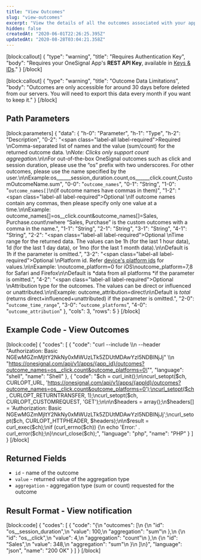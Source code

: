 ```yaml
---
title: "View Outcomes"
slug: "view-outcomes"
excerpt: "View the details of all the outcomes associated with your app"
hidden: false
createdAt: "2020-06-01T22:26:25.395Z"
updatedAt: "2020-08-28T03:04:21.358Z"
---
```

[block:callout]
{
  "type": "warning",
  "title": "Requires Authentication Key",
  "body": "Requires your OneSignal App's **REST API Key**, available in [Keys & IDs](doc:accounts-and-keys)."
}
[/block]

[block:callout]
{
  "type": "warning",
  "title": "Outcome Data Limitations",
  "body": "Outcomes are only accessible for around 30 days before deleted from our servers. You will need to export this data every month if you want to keep it."
}
[/block]
## Path Parameters
[block:parameters]
{
  "data": {
    "h-0": "Parameter",
    "h-1": "Type",
    "h-2": "Description",
    "0-2": "<span class=\"label-all label-required\">Required</span> \nComma-separated list of names and the value (sum/count) for the returned outcome data. \n*Note: Clicks only support count aggregation.*\n\nFor out-of-the-box OneSignal outcomes such as click and session duration, please use the “os” prefix with two underscores. For other outcomes, please use the name specified by the user.\n\nExample:os______session_duration.count,os______click.count,CustomOutcomeName.sum",
    "0-0": "`outcome_names`",
    "0-1": "String",
    "1-0": "`outcome_names[]`\n(if outcome names have commas in them)",
    "1-2": "<span class=\"label-all label-required\">Optional</span> \nIf outcome names contain any commas, then please specify only one value at a time.\n\nExample: outcome_names[]=os__click.count&outcome_names[]=Sales, Purchase.count\nwhere “Sales, Purchase” is the custom outcomes with a comma in the name.",
    "1-1": "String",
    "2-1": "String",
    "3-1": "String",
    "4-1": "String",
    "2-2": "<span class=\"label-all label-required\">Optional</span> \nTime range for the returned data. The values can be 1h (for the last 1 hour data), 1d (for the last 1 day data), or 1mo (for the last 1 month data).\n\nDefault is *1h* if the parameter is omitted.",
    "3-2": "<span class=\"label-all label-required\">Optional</span> \nPlatform id. Refer [device's platform ids](https://documentation.onesignal.com/reference/add-a-device) for values.\n\nExample: \noutcome_platform=0 for iOS\noutcome_platform=7,8 for Safari and Firefox\n\nDefault is *data from all platforms *if the parameter is omitted.",
    "4-2": "<span class=\"label-all label-required\">Optional</span> \nAttribution type for the outcomes. The values can be direct or influenced or unattributed.\n\nExample: outcome_attribution=direct\n\nDefault is *total* (returns direct+influenced+unattributed) if the parameter is omitted.",
    "2-0": "`outcome_time_range`",
    "3-0": "`outcome_platforms`",
    "4-0": "`outcome_attribution`"
  },
  "cols": 3,
  "rows": 5
}
[/block]
## Example Code - View Outcomes
[block:code]
{
  "codes": [
    {
      "code": "curl --include \\\n    --header \"Authorization: Basic NGEwMGZmMjItY2NkNy0xMWUzLTk5ZDUtMDAwYzI5NDBlNjJj\" \\\n    \"https://onesignal.com/api/v1/apps/{app_id}/outcomes?outcome_names=os__click.count&outcome_platforms=0\"",
      "language": "shell",
      "name": "Shell"
    },
    {
      "code": "$ch = curl_init();\n\ncurl_setopt($ch, CURLOPT_URL, 'https://onesignal.com/api/v1/apps/{appId}/outcomes?outcome_names=os__click.count&outcome_platforms=0');\ncurl_setopt($ch, CURLOPT_RETURNTRANSFER, 1);\ncurl_setopt($ch, CURLOPT_CUSTOMREQUEST, 'GET');\n\n\n$headers = array();\n$headers[] = 'Authorization: Basic NGEwMGZmMjItY2NkNy0xMWUzLTk5ZDUtMDAwYzI5NDBlNjJj';\ncurl_setopt($ch, CURLOPT_HTTPHEADER, $headers);\n\n$result = curl_exec($ch);\nif (curl_errno($ch)) {\n    echo 'Error:' . curl_error($ch);\n}\ncurl_close($ch);",
      "language": "php",
      "name": "PHP"
    }
  ]
}
[/block]

## Returned Fields
- `id` - name of the outcome
- `value` - returned value of the aggregation type
- `aggregation` - aggregation type (sum or count) requested for the outcome



## Result Format - View notification
[block:code]
{
  "codes": [
    {
      "code": "{\n \"outcomes\": [\n   {\n     \"id\": \"os__session_duration\",\n     \"value\": 100,\n     \"aggregation\": \"sum\"\n   },\n   {\n     \"id\": \"os__click\",\n     \"value\": 4,\n     \"aggregation\": \"count\"\n   },\n   {\n     \"id\": \"Sales\",\n     \"value\": 348,\n     \"aggregation\": \"sum\"\n   }\n ]\n}",
      "language": "json",
      "name": "200 OK"
    }
  ]
}
[/block]